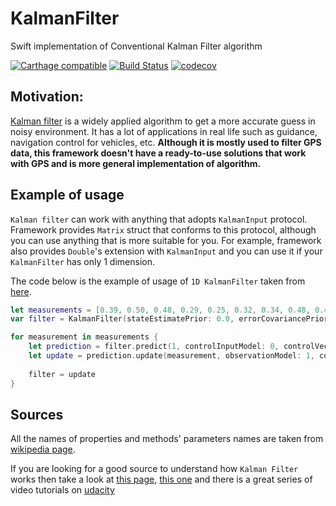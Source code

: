 # KalmanFilter
Swift implementation of Conventional Kalman Filter algorithm

[![Carthage compatible](https://img.shields.io/badge/Carthage-compatible-4BC51D.svg?style=flat)](https://github.com/Carthage/Carthage)
[![Build Status](https://travis-ci.org/wearereasonablepeople/KalmanFilter.svg?branch=master)](https://travis-ci.org/wearereasonablepeople/KalmanFilter)
[![codecov](https://codecov.io/gh/wearereasonablepeople/KalmanFilter/branch/master/graph/badge.svg)](https://codecov.io/gh/wearereasonablepeople/KalmanFilter)

## Motivation:
[Kalman filter](https://en.wikipedia.org/wiki/Kalman_filter) is a widely applied algorithm to get a more
accurate guess in noisy environment. It has a lot of applications in real life such as guidance, navigation
control for vehicles, etc. **Although it is mostly used to filter GPS data, this framework doesn't have a 
ready-to-use solutions that work with GPS and is more general implementation of algorithm.**

## Example of usage
`Kalman filter` can work with anything that adopts `KalmanInput` protocol. Framework provides `Matrix` 
struct that conforms to this protocol, although you can use anything that is more suitable for you. For 
example, framework also provides `Double`'s extension with `KalmanInput` and you can use it if your
`KalmanFilter` has only 1 dimension.

The code below is the example of usage of `1D KalmanFilter` taken from 
[here](http://bilgin.esme.org/BitsAndBytes/KalmanFilterforDummies). 
```swift
let measurements = [0.39, 0.50, 0.48, 0.29, 0.25, 0.32, 0.34, 0.48, 0.41, 0.45, 0.46, 0.59, 0.42]
var filter = KalmanFilter(stateEstimatePrior: 0.0, errorCovariancePrior: 1)

for measurement in measurements {
    let prediction = filter.predict(1, controlInputModel: 0, controlVector: 0, covarianceOfProcessNoise: 0)
    let update = prediction.update(measurement, observationModel: 1, covarienceOfObservationNoise: 0.1)
    
    filter = update
}
```
## Sources
All the names of properties and methods' parameters names are taken from 
[wikipedia page](https://en.wikipedia.org/wiki/Kalman_filter#Details).

If you are looking for a good source to understand how `Kalman Filter` works then take a look at 
[this page](http://bilgin.esme.org/BitsAndBytes/KalmanFilterforDummies), 
[this one](http://www.bzarg.com/p/how-a-kalman-filter-works-in-pictures/) and there is a great series of
video tutorials on [udacity](https://www.udacity.com/course/artificial-intelligence-for-robotics--cs373)
